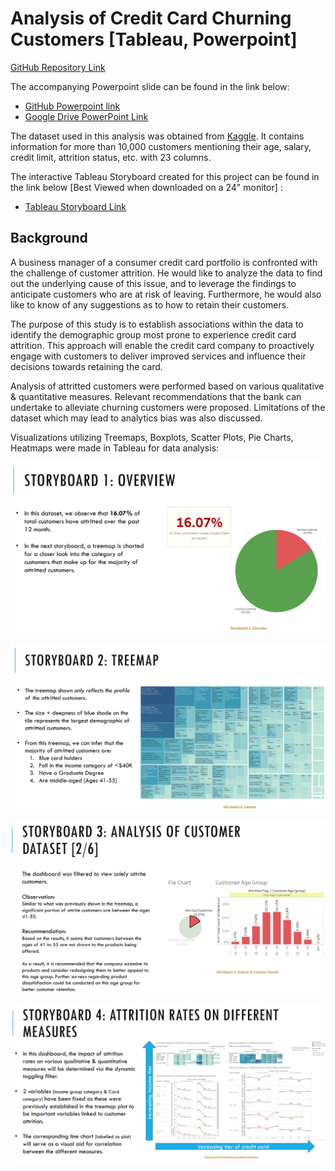 # Analysis of Credit Card Churning Customers [Tableau, Powerpoint]
[GitHub Repository Link](https://github.com/YongSookPrasitAttavit/VI_Capstone_Credit-Card-Customers_Predict-Churning-Customers/tree/main)

The accompanying Powerpoint slide can be found in the link below:  
- [GitHub Powerpoint link](Vertical_Institute_Yong_Sook_Prasit_Attavit_CapstoneProject_GitHub.pdf)
- [Google Drive PowerPoint Link](https://drive.google.com/file/d/1N7snyKvpXPw492mppC78W12K-oz_lbJa/view?usp=sharing)

The dataset used in this analysis was obtained from [Kaggle](https://www.kaggle.com/datasets/sakshigoyal7/credit-card-customers?datasetId=982921). It contains information for more than 10,000 customers mentioning their age, salary, credit limit, attrition status, etc. with 23 columns.

The interactive Tableau Storyboard created for this project can be found in the link below [Best Viewed when downloaded on a 24" monitor] :  
- [Tableau Storyboard Link](https://public.tableau.com/app/profile/ysook/viz/VI_CapstoneProject_16798032083060/Storyboard)

## Background
A business manager of a consumer credit card portfolio is confronted with the challenge of customer attrition. He would like to analyze the data to find out the underlying cause of this issue, and to leverage the findings to anticipate customers who are at risk of leaving. Furthermore, he would also like to know of any suggestions as to how to retain their customers.

The purpose of this study is to establish associations within the data to identify the demographic group most prone to experience credit card attrition. This approach will enable the credit card company to proactively engage with customers to deliver improved services and influence their decisions towards retaining the card.

Analysis of attritted customers were performed based on various qualitative & quantitative measures. Relevant recommendations that the bank can undertake to alleviate churning customers were proposed. Limitations of the dataset which may lead to analytics bias was also discussed.

Visualizations utilizing Treemaps, Boxplots, Scatter Plots, Pie Charts, Heatmaps were made in Tableau for data analysis:

![Tableau Storyboard #1](data/image/viz_1.png)

![Tableau Storyboard #2](data/image/viz_2.png)

![Tableau Storyboard #3](data/image/viz_3.png)

![Tableau Storyboard #4](data/image/viz_4.png)
